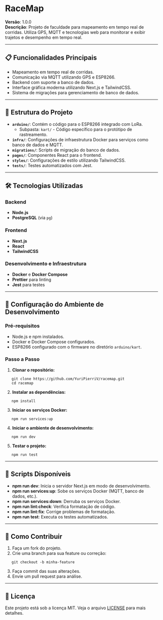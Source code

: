 # RaceMap

**Versão**: 1.0.0  
**Descrição**: Projeto de faculdade para mapeamento em tempo real de corridas. Utiliza GPS, MQTT e tecnologias web para monitorar e exibir trajetos e desempenho em tempo real.

---

## 📋 Funcionalidades Principais

- Mapeamento em tempo real de corridas.
- Comunicação via MQTT utilizando GPS e ESP8266.
- Backend com suporte a banco de dados.
- Interface gráfica moderna utilizando Next.js e TailwindCSS.
- Sistema de migrações para gerenciamento de banco de dados.

---

## 📂 Estrutura do Projeto

- **`arduino/`**: Contém o código para o ESP8266 integrado com LoRa.
  - Subpasta: `kart/` - Código específico para o protótipo de rastreamento.
- **`infra/`**: Configurações de infraestrutura Docker para serviços como banco de dados e MQTT.
- **`migrations/`**: Scripts de migração do banco de dados.
- **`pages/`**: Componentes React para o frontend.
- **`styles/`**: Configurações de estilo utilizando TailwindCSS.
- **`tests/`**: Testes automatizados com Jest.

---

## 🛠️ Tecnologias Utilizadas

### Backend

- **Node.js**
- **PostgreSQL** (via `pg`)

### Frontend

- **Next.js**
- **React**
- **TailwindCSS**

### Desenvolvimento e Infraestrutura

- **Docker** e **Docker Compose**
- **Prettier** para linting
- **Jest** para testes

---

## 🚀 Configuração do Ambiente de Desenvolvimento

### Pré-requisitos

- Node.js e npm instalados.
- Docker e Docker Compose configurados.
- ESP8266 configurado com o firmware no diretório `arduino/kart`.

### Passo a Passo

1. **Clonar o repositório:**

```
   git clone https://github.com/YuriPierriV/racemap.git
   cd racemap
```

2. **Instalar as dependências:**

```
   npm install
```

3. **Iniciar os serviços Docker:**

```
   npm run services:up
```

4. **Iniciar o ambiente de desenvolvimento:**

```
   npm run dev
```

5. **Testar o projeto:**

```
   npm run test
```

---

## 📑 Scripts Disponíveis

- **npm run dev**: Inicia o servidor Next.js em modo de desenvolvimento.
- **npm run services:up**: Sobe os serviços Docker (MQTT, banco de dados, etc.).
- **npm run services:down**: Derruba os serviços Docker.
- **npm run lint:check**: Verifica formatação de código.
- **npm run lint:fix**: Corrige problemas de formatação.
- **npm run test**: Executa os testes automatizados.

---

## 🧩 Como Contribuir

1. Faça um fork do projeto.
2. Crie uma branch para sua feature ou correção:

```
   git checkout -b minha-feature
```

3. Faça commit das suas alterações.
4. Envie um pull request para análise.

---

## 📜 Licença

Este projeto está sob a licença MIT. Veja o arquivo [LICENSE](LICENSE) para mais detalhes.
